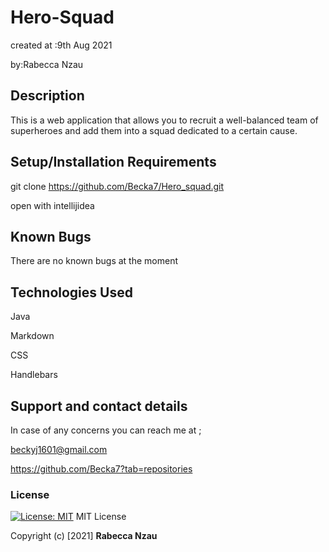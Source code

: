 # Hero-Squad
created at :9th Aug 2021

by:Rabecca Nzau
## Description
This is a web application that allows you to recruit a well-balanced team of superheroes and add them into a squad dedicated to a certain cause.
## Setup/Installation Requirements
git clone https://github.com/Becka7/Hero_squad.git

open with intellijidea

## Known Bugs
There are no known bugs at the moment
## Technologies Used
Java

Markdown

CSS 

Handlebars
## Support and contact details
In case of any concerns you can reach me at ;

beckyj1601@gmail.com

https://github.com/Becka7?tab=repositories
### License
[![License: MIT](https://img.shields.io/badge/License-MIT-yellow.svg)](https://opensource.org/licenses/MIT)
MIT License

Copyright (c) [2021] **Rabecca Nzau**
